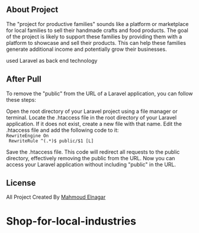 
## About Project

The "project for productive families" sounds like a platform or marketplace for local families to sell their handmade crafts and food products. The goal of the project is likely to support these families by providing them with a platform to showcase and sell their products. This can help these families generate additional income and potentially grow their businesses.

used Laravel as back end technology 

## After Pull

To remove the "public" from the URL of a Laravel application, you can follow these steps:

Open the root directory of your Laravel project using a file manager or terminal.
Locate the .htaccess file in the root directory of your Laravel application. If it does not exist, create a new file with that name.
Edit the .htaccess file and add the following code to it:
<code>
RewriteEngine On
<br>
RewriteRule ^(.*)$ public/$1 [L]
</code>



Save the .htaccess file.
This code will redirect all requests to the public directory, effectively removing the public from the URL. Now you can access your Laravel application without including "public" in the URL.



## License

All Project Created By <a href="https://www.facebook.com/7odan.0">Mahmoud Elnagar</a>
# Shop-for-local-industries
